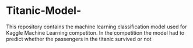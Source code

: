 # Titanic-Model-
This repository contains the machine learning classification model used for Kaggle Machine Learning competiton. In the competition the model had to predict whether the passengers in the titanic survived or not
